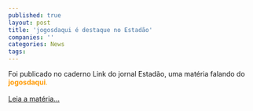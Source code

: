 ```yaml
---
published: true
layout: post
title: 'jogosdaqui é destaque no Estadão'
companies: ''
categories: News
tags: 
---
```

Foi publicado no caderno Link do jornal Estadão, uma matéria falando do <span style="font-weight: bold; color: rgb(255, 153, 0);">jogosdaqui</span><span style="color: rgb(255, 153, 0);">.</span><br /><br /><a target="_blank" href="http://www.link.estadao.com.br/index.cfm?id_conteudo=6641">Leia a matéria...</a>

